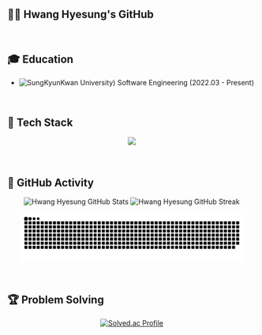 ## 🧞‍♂️ Hwang Hyesung's GitHub
<br>

## 🎓 Education
- ![SungKyunKwan University](https://cse.skku.edu/cse/index.do))
 Software Engineering (2022.03 - Present)

<br>

## 🔧 Tech Stack
<p align="center">
  <img src="https://skillicons.dev/icons?i=c,cpp,java,js,ts,react,nextjs,spring,redis,docker,nginx,aws,git,github,figma" />
</p>
<br>

## 🌱 GitHub Activity
<p align="center">
  <img height="160em" src="https://github-readme-stats.vercel.app/api?username=hwang-hyesung&show_icons=true&theme=transparent&hide_border=true&rank_icon=github" alt="Hwang Hyesung GitHub Stats" />
  <img height="160em" src="https://github-readme-streak-stats.herokuapp.com/?user=hwang-hyesung&theme=transparent&hide_border=true" alt="Hwang Hyesung GitHub Streak" />
</p>

<p align="center">
  <img src="https://github.com/platane/snk/raw/output/github-contribution-grid-snake.svg" alt="snake gif" width="90%"/>
</p>

<br>

## 🏆 Problem Solving
<p align="center">
  <a href="https://solved.ac/hwanghs7008">
    <img src="http://mazassumnida.wtf/api/generate_badge?boj=hwanghs7008" alt="Solved.ac Profile" />
  </a>
</p>
